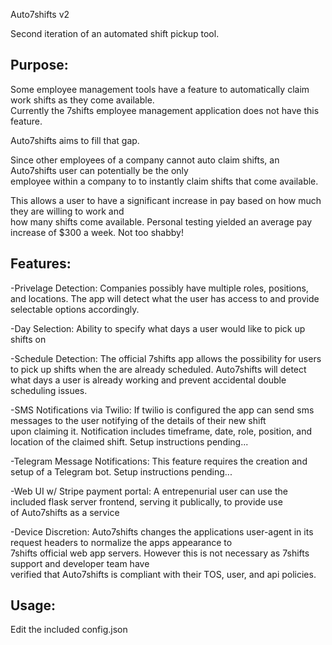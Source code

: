 Auto7shifts v2

Second iteration of an automated shift pickup tool.


Purpose:
--------
Some employee management tools have a feature to automatically claim work shifts as they come available.  
Currently the 7shifts employee management application does not have this feature.

Auto7shifts aims to fill that gap.

Since other employees of a company cannot auto claim shifts, an Auto7shifts user can potentially be the only  
employee within a company to to instantly claim shifts that come available.

This allows a user to have a significant increase in pay based on how much they are willing to work and   
how many shifts come available. Personal testing yielded an average pay increase of $300 a week. Not too shabby!


Features:
---------
-Privelage Detection:
Companies possibly have multiple roles, positions, and locations.
The app will detect what the user has access to and provide selectable options accordingly.

-Day Selection:
Ability to specify what days a user would like to pick up shifts on

-Schedule Detection:
The official 7shifts app allows the possibility for users to pick up shifts when the are already scheduled.
Auto7shifts will detect what days a user is already working and prevent accidental double scheduling issues.

-SMS Notifications via Twilio:
If twilio is configured the app can send sms messages to the user notifying of the details of their new shift  
upon claiming it. Notification includes timeframe, date, role, position, and location of the claimed shift.
Setup instructions pending...

-Telegram Message Notifications:
This feature requires the creation and setup of a Telegram bot.
Setup instructions pending...

-Web UI w/ Stripe payment portal:
A entrepenurial user can use the included flask server frontend, serving it publically, to provide use  
of Auto7shifts as a service

-Device Discretion:
Auto7shifts changes the applications user-agent in its request headers to normalize the apps appearance to  
7shifts official web app servers. However this is not necessary as 7shifts support and developer team have  
verified that Auto7shifts is compliant with their TOS, user, and api policies. 


Usage:
------
Edit the included config.json
